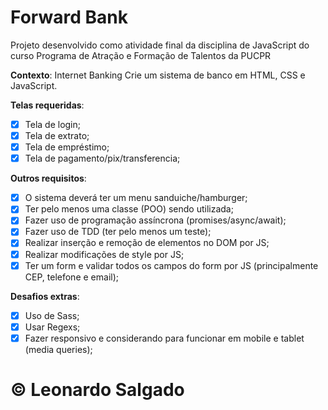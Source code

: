 # Forward Bank
Projeto desenvolvido como atividade final da disciplina de JavaScript do curso Programa de Atração e Formação de Talentos da PUCPR

**Contexto**: Internet Banking
Crie um sistema de banco em HTML, CSS e JavaScript.

**Telas requeridas**:
- [x] Tela de login;
- [x] Tela de extrato;
- [x] Tela de empréstimo;
- [x] Tela de pagamento/pix/transferencia;

**Outros requisitos**:
- [x] O sistema deverá ter um menu sanduiche/hamburger;
- [x] Ter pelo menos uma classe (POO) sendo utilizada;
- [x] Fazer uso de programação assíncrona (promises/async/await);
- [x] Fazer uso de TDD (ter pelo menos um teste);
- [x] Realizar inserção e remoção de elementos no DOM por JS;
- [x] Realizar modificações de style por JS;
- [x] Ter um form e validar todos os campos do form por JS (principalmente CEP, telefone e email);

**Desafios extras**:
- [x] Uso de Sass; 
- [x] Usar Regexs; 
- [x] Fazer responsivo e considerando para funcionar em mobile e tablet (media queries);

# &copy; Leonardo Salgado
